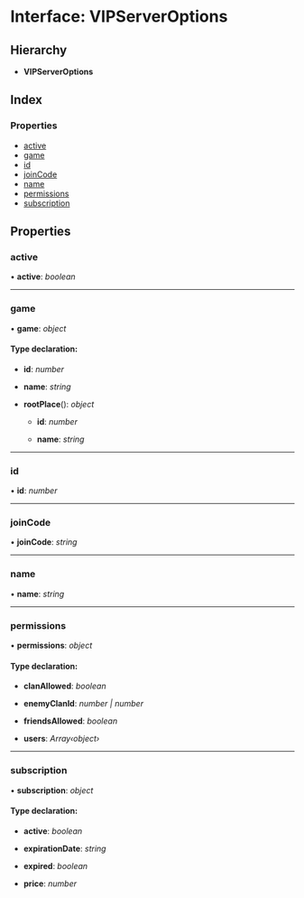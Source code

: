 
# Interface: VIPServerOptions

## Hierarchy

* **VIPServerOptions**

## Index

### Properties

* [active](_structures_game_.vipserveroptions.md#active)
* [game](_structures_game_.vipserveroptions.md#game)
* [id](_structures_game_.vipserveroptions.md#id)
* [joinCode](_structures_game_.vipserveroptions.md#joincode)
* [name](_structures_game_.vipserveroptions.md#name)
* [permissions](_structures_game_.vipserveroptions.md#permissions)
* [subscription](_structures_game_.vipserveroptions.md#subscription)

## Properties

### <a id="active" name="active"></a>  active

• **active**: *boolean*

___

### <a id="game" name="game"></a>  game

• **game**: *object*

#### Type declaration:

* **id**: *number*

* **name**: *string*

* **rootPlace**(): *object*

  * **id**: *number*

  * **name**: *string*

___

### <a id="id" name="id"></a>  id

• **id**: *number*

___

### <a id="joincode" name="joincode"></a>  joinCode

• **joinCode**: *string*

___

### <a id="name" name="name"></a>  name

• **name**: *string*

___

### <a id="permissions" name="permissions"></a>  permissions

• **permissions**: *object*

#### Type declaration:

* **clanAllowed**: *boolean*

* **enemyClanId**: *number | number*

* **friendsAllowed**: *boolean*

* **users**: *Array‹object›*

___

### <a id="subscription" name="subscription"></a>  subscription

• **subscription**: *object*

#### Type declaration:

* **active**: *boolean*

* **expirationDate**: *string*

* **expired**: *boolean*

* **price**: *number*
